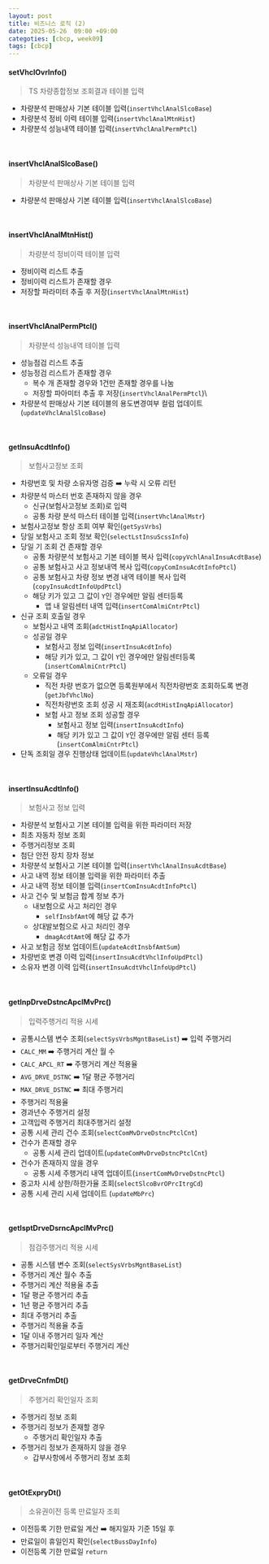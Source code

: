 ```yaml
---
layout: post
title: 비즈니스 로직 (2)
date: 2025-05-26  09:00 +09:00
categoties: [cbcp, week09]
tags: [cbcp]
---
```


#### setVhclOvrInfo()

> TS 차량종합정보 조회결과 테이블 입력

- 차량분석 판매상사 기본 테이블 입력(`insertVhclAnalSlcoBase`)
- 차량분석 정비 이력 테이블 입력(`insertVhclAnalMtnHist`)
- 차량분석 성능내역 테이블 입력(`insertVhclAnalPermPtcl`)

<br>

#### insertVhclAnalSlcoBase()

> 차량분석 판매상사 기본 테이블 입력

- 차량분석 판매상사 기본 테이블 입력(`insertVhclAnalSlcoBase`)

<br>

#### insertVhclAnalMtnHist()

> 차량분석 정비이력 테이블 입력

- 정비이력 리스트 추출
- 정비이력 리스트가 존재할 경우
- 저장할 파라미터 추출 후 저장(`insertVhclAnalMtnHist`)

<br>

#### insertVhclAnalPermPtcl()

> 차량분석 성능내역 테이블 입력

- 성능점검 리스트 추출
- 성능정검 리스트가 존재할 경우
  - 복수 개 존재할 경우와 1건만 존재할 경우를 나눔
  - 저장할 파아미터 추출 후 저장(`insertVhclAnalPermPtcl`)\
- 차량분석 판매상사 기본 테이블의 용도변경여부 컬럼 업데이트(`updateVhclAnalSlcoBase`)


<br>

#### getInsuAcdtInfo()

> 보험사고정보 조회

- 차량번호 및 차량 소유자명 검증 ➡️ 누락 시 오류 리턴
- 차량분석 마스터 번호 존재하지 않을 경우
  - 신규(보험사고정보 조회)로 입력
  - 공통 차량 분석 마스터 테이블 입력(`insertVhclAnalMstr`)
- 보험사고정보 항상 조회 여부 확인(`getSysVrbs`)
- 당일 보험사고 조회 정보 확인(`selectLstInsuScssInfo`)
- 당일 기 조회 건 존재할 경우
  - 공통 차량분석 보험사고 기본 테이블 복사 입력(`copyVchlAnalInsuAcdtBase`)
  - 공통 보험사고 사고 정보내역 복사 입력(`copyComInsuAcdtInfoPtcl`)
  - 공통 보험사고 차량 정보 변경 내역 테이블 복사 입력(`copyInsuAcdtInfoUpdPtcl`)
  - 해당 키가 있고 그 값이 `Y`인 경우에만 알림 센터등록
    - 앱 내 알림센터 내역 입력(`insertComAlmiCntrPtcl`)
- 신규 조회 호출일 경우
  - 보험사고 내역 조회(`adctHistInqApiAllocator`)
  - 성공일 경우
    - 보험사고 정보 입력(`insertInsuAcdtInfo`)
    - 해당 키가 있고, 그 값이 `Y`인 경우에만 알림센터등록(`insertComAlmiCntrPtcl`)
  - 오류일 경우
    - 직전 차량 번호가 없으면 등록원부에서 직전차량번호 조회하도록 변경(`getJbfVhclNo`)
    - 직전차량번호 조회 성공 시 재조회(`acdtHistInqApiAllocator`)
    - 보험 사고 정보 조회 성공할 경우
      - 보험사고 정보 입력(`insertInsuAcdtInfo`)
      - 해당 키가 있고 그 값이 `Y`인 경우에만 알림 센터 등록(`insertComAlmiCntrPtcl`)
- 단독 조회일 경우 진행상태 업데이트(`updateVhclAnalMstr`)

<br>

#### insertInsuAcdtInfo()

> 보험사고 정보 입력

- 차량분석 보험사고 기본 테이블 입력을 위한 파라미터 저장
- 최초 자동차 정보 조회
- 주행거리정보 조회
- 첨단 안전 장치 장차 정보
- 차량분석 보험사고 기본 테이블 입력(`insertVhclAnalInsuAcdtBase`)
- 사고 내역 정보 테이블 입력을 위한 파라미터 추출
- 사고 내역 정보 테이블 입력(`insertComInsuAcdtInfoPtcl`)
- 사고 건수 및 보험금 합계 정보 추가
  - 내보험으로 사고 처리인 경우
    - `selfInsbfAmt`에 해당 값 추가
  - 상대발보험으로 사고 처리인 경우
    - `dmagAcdtAmt`에 해당 값 추가
- 사고 보험금 정보 업데이트(`updateAcdtInsbfAmtSum`)
- 차량번호 변경 이력 입력(`insertInsuAcdtVhclInfoUpdPtcl`)
- 소유자 변경 이력 입력(`insertInsuAcdtVhclInfoUpdPtcl`)

<br>

#### getInpDrveDstncApclMvPrc()

> 입력주행거리 적용 시세

- 공통시스템 변수 조회(`selectSysVrbsMgntBaseList`) ➡️ 입력 주행거리
- `CALC_MM` ➡️ 주행거리 계산 월 수
- `CALC_APCL_RT` ➡️ 주행거리 계산 적용율
- `AVG_DRVE_DSTNC` ➡️ 1달 평균 주행거리
- `MAX_DRVE_DSTNC` ➡️ 최대 주행거리
- 주행거리 적용율
- 경과년수 주행거리 설정
- 고객입력 주행거리 최대주행거리 설정
- 공통 시세 관리 건수 조회(`selectComMvDrveDstncPtclCnt`)
- 건수가 존재할 경우
  - 공통 시세 관리 업데이트(`updateComMvDrveDstncPtclCnt`)
- 건수가 존재하지 않을 경우
  - 공통 시세 주행거리 내역 업데이트(`insertComMvDrveDstncPtcl`)
- 중고차 시세 상한/하한가율 조회(`selectSlcoBvrOPrcItrgCd`)
- 공통 시세 관리 시세 업데이트 (`updateMbPrc`)

<br>

#### getIsptDrveDsrncApclMvPrc()

> 점검주행거리 적용 시세

- 공통 시스템 변수 조회(`selectSysVrbsMgntBaseList`)
- 주행거리 계산 월수 추출
- 주행거리 계산 적용율 추출
- 1달 평균 주행거리 추출
- 1년 평균 주행거리 추출
- 최대 주행거리 추출
- 주행거리 적용율 추출
- 1달 이내 주행거리 일자 계산
- 주행거리확인일로부터 주행거리 계산

<br>

#### getDrveCnfmDt()

> 주행거리 확인일자 조회

- 주행거리 정보 조회
- 주행거리 정보가 존재할 경우
  - 주행거리 확인일자 추출
- 주행거리 정보가 존재하지 않을 경우
  - 갑부사항에서 주행거리 정보 조회

<br>

#### getOtExpryDt()

> 소유권이전 등록 만료일자 조회

- 이전등록 기한 만료일 계산 ➡️ 해지일자 기준 15일 후
- 만료일이 휴일인지 확인(`selectBussDayInfo`)
- 이전등록 기한 만료일 `return`

<br>

#### 